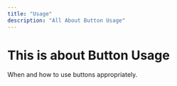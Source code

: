 ```yaml
---
title: "Usage"
description: "All About Button Usage"
---
```


# This is about Button Usage

When and how to use buttons appropriately.
